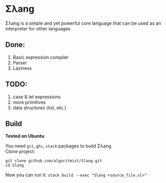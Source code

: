 # Σλang
Σλang is a simple and yet powerful core language that can be used as an interpreter for other languages
## Done:
1. Basic expression compiler
1. Parser
1. Laziness
## TODO:
1. case & let expressions
2. more primitives
3. data structures (list, etc.)
## Build
**Tested on Ubuntu**

You need `git`, `ghc`, `stack` packages to build Σλang</br>
Clone project:
```
git clone github.com/algoritmist/Slang.git
cd Slang
```
Now you can run it:
```stack build --exec "Slang <source_file.sl>"```